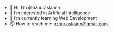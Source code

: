 - 👋 Hi, I’m @oznuraslaann
- 👀 I’m interested in Artificial Intelligence
- 🌱 I’m currently learning Web Development
- 📫 How to reach me: oznur.aslaann@gmail.com

<!---
oznuraslaann/oznuraslaann is a ✨ special ✨ repository because its `README.md` (this file) appears on your GitHub profile.
You can click the Preview link to take a look at your changes.
--->
